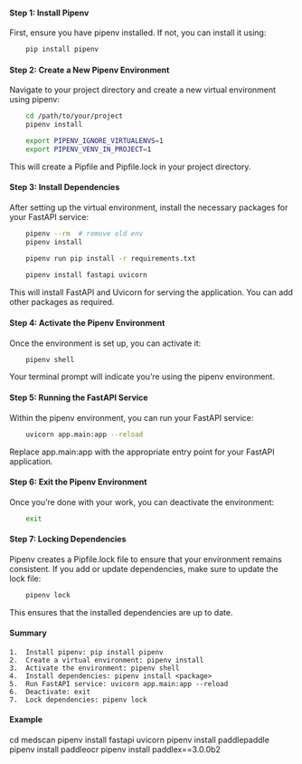 
#### Step 1: Install Pipenv

First, ensure you have pipenv installed. If not, you can install it using:

```bash
    pip install pipenv
```


#### Step 2: Create a New Pipenv Environment

Navigate to your project directory and create a new virtual environment using pipenv:

```bash
    cd /path/to/your/project
    pipenv install

    export PIPENV_IGNORE_VIRTUALENVS=1
    export PIPENV_VENV_IN_PROJECT=1
```

This will create a Pipfile and Pipfile.lock in your project directory.




#### Step 3: Install Dependencies

After setting up the virtual environment, install the necessary packages for your FastAPI service:

```bash
    pipenv --rm  # remove old env
    pipenv install

    pipenv run pip install -r requirements.txt
    
    pipenv install fastapi uvicorn
```
This will install FastAPI and Uvicorn for serving the application. You can add other packages as required.

#### Step 4: Activate the Pipenv Environment

Once the environment is set up, you can activate it:

```bash
    pipenv shell
```

Your terminal prompt will indicate you’re using the pipenv environment.

#### Step 5: Running the FastAPI Service

Within the pipenv environment, you can run your FastAPI service:

```bash
    uvicorn app.main:app --reload
```
Replace app.main:app with the appropriate entry point for your FastAPI application.

#### Step 6: Exit the Pipenv Environment

Once you’re done with your work, you can deactivate the environment:

```bash
    exit
```

#### Step 7: Locking Dependencies

Pipenv creates a Pipfile.lock file to ensure that your environment remains consistent. If you add or update dependencies, make sure to update the lock file:

```bash
    pipenv lock
```

This ensures that the installed dependencies are up to date.


#### Summary
	1.	Install pipenv: pip install pipenv
	2.	Create a virtual environment: pipenv install
	3.	Activate the environment: pipenv shell
	4.	Install dependencies: pipenv install <package>
	5.	Run FastAPI service: uvicorn app.main:app --reload
	6.	Deactivate: exit
	7.	Lock dependencies: pipenv lock



#### Example
cd medscan
pipenv install fastapi uvicorn
pipenv install paddlepaddle
pipenv install paddleocr
pipenv install paddlex==3.0.0b2

